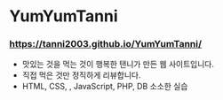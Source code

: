 # YumYumTanni
### https://tanni2003.github.io/YumYumTanni/
* 맛있는 것을 먹는 것이 행복한 탠니가 만든 웹 사이트입니다.
* 직접 먹은 것만 정직하게 리뷰합니다.
* HTML, CSS, , JavaScript, PHP, DB 소소한 실습
